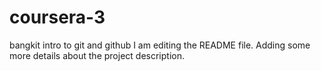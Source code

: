 # coursera-3
bangkit intro to git and github
I am editing the README file. Adding some more details about the project description.
